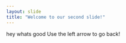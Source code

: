 ```yaml
---
layout: slide
title: "Welcome to our second slide!"
---
```

hey whats good
Use the left arrow to go back!
